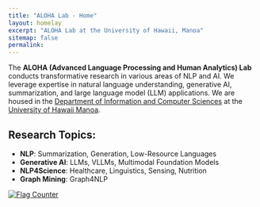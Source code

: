 ```yaml
---
title: "ALOHA Lab - Home"
layout: homelay
excerpt: "ALOHA Lab at the University of Hawaii, Manoa"
sitemap: false
permalink: 
---
```


The **ALOHA (Advanced Language Processing and Human Analytics) Lab** conducts transformative research in various areas of NLP and AI. We leverage expertise in natural language understanding, generative AI, summarization, and large language model (LLM) applications. We are housed in the [Department of Information and Computer Sciences](https://www.ics.hawaii.edu/) at the [University of Hawaii Manoa](https://manoa.hawaii.edu/).


<!-- <figure>
<img src="/images/logo.jpg" width="60%">
</figure> -->


## Research Topics:

- **NLP**: Summarization, Generation, Low-Resource Languages
- **Generative AI**: LLMs, VLLMs, Multimodal Foundation Models
- **NLP4Science**: Healthcare, Linguistics, Sensing, Nutrition
- **Graph Mining**: Graph4NLP

</div>
<div class="p-2">
<a href="https://info.flagcounter.com/WOgo"><img src="https://s01.flagcounter.com/count2/WOgo/bg_FDFCFF/txt_000000/border_0655CC/columns_8/maxflags_12/viewers_0/labels_0/pageviews_1/flags_0/percent_0/" alt="Flag Counter" border="0"></a>
</div>
</div>
